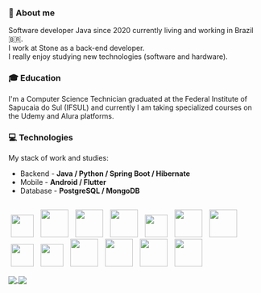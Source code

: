 ### 👤 About me
 Software developer Java since 2020 currently living and working in Brazil 🇧🇷.  
 I work at Stone as a back-end developer.<br>
 I really enjoy studying new technologies (software and hardware).<br>
 
 ### 🎓 Education  
  I'm a Computer Science Technician graduated at the Federal Institute of Sapucaia do Sul (IFSUL) and currently I am taking specialized courses on the Udemy and Alura platforms.
  
 ### 💻 Technologies
 My stack of work and studies:

- Backend - **Java / Python / Spring Boot / Hibernate**
- Mobile - **Android / Flutter**
- Database - **PostgreSQL / MongoDB**
##
<p>
    <img src="https://cdn.jsdelivr.net/gh/devicons/devicon/icons/git/git-plain.svg" height="45" width="45" hspace="5"/>
    <img src="https://cdn.jsdelivr.net/gh/devicons/devicon/icons/java/java-original.svg" height="55" width="55" hspace="5"/>
    <img src="https://cdn.jsdelivr.net/gh/devicons/devicon/icons/python/python-original.svg" height="55" width="55" hspace="5"/>
    <img src="https://cdn.jsdelivr.net/gh/devicons/devicon/icons/android/android-plain.svg" height="55" width="55" hspace="5" />
    <img src="https://cdn.jsdelivr.net/gh/devicons/devicon/icons/flutter/flutter-original.svg" height="45" width="45" hspace="5" />
    <img src="https://cdn.jsdelivr.net/gh/devicons/devicon/icons/postgresql/postgresql-original.svg" height="55" width="55" hspace="5" />
    <img src="https://cdn.jsdelivr.net/gh/devicons/devicon/icons/mongodb/mongodb-original.svg" height="55" width="55" hspace="5"/>
    <img src="https://cdn.jsdelivr.net/gh/devicons/devicon/icons/javascript/javascript-original.svg" height="45" width="45" hspace="5"/> 
    <img src="https://cdn.jsdelivr.net/gh/devicons/devicon/icons/kotlin/kotlin-original.svg" height="45" width="45" hspace="5"/> 
    <img src="https://cdn.jsdelivr.net/gh/devicons/devicon/icons/redis/redis-original.svg" height="55" width="55" hspace="5"/> 
    <img src="https://cdn.jsdelivr.net/gh/devicons/devicon/icons/docker/docker-original.svg" height="55" width="55" hspace="5"/> 
    <img src="https://cdn.jsdelivr.net/gh/devicons/devicon/icons/jenkins/jenkins-original.svg" height="55" width="55" hspace="5"/> 
    <img src="https://cdn.jsdelivr.net/gh/devicons/devicon/icons/apachekafka/apachekafka-original.svg" height="55" width="55" hspace="5"/> 
 
  <!-- <img src="elasticsearch.svg" height="55" width="55" hspace="5"/> -->
  <!-- <img src="sonarsource.svg" height="55" width="55" hspace="5"/> -->
</p>

<div>
<a href= "https://beacons.ai/mayndi15">
  <img align="center" src="https://github-readme-stats.vercel.app/api?username=mayndi15&show_icons=true&theme=dracula&bg_color=00000000&include_all_commits=true&count_private=true&hide_border=true"/>
</a>
 <a href= "https://beacons.ai/mayndi15">
  <img align="center" src="https://github-readme-stats.vercel.app/api/top-langs/?username=mayndi15&layout=compact&langs_count=10&theme=dracula&include_all_commits=true&count_private=true&bg_color=00000000&custom_title=Languages&card_width=375&hide=c%2B%2B,objective-c,cmake,c,swift&hide_border=true"/>
</a>
</div>
